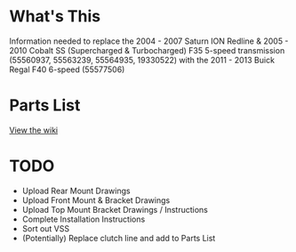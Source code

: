 # What's This
Information needed to replace the 2004 - 2007 Saturn ION Redline & 2005 - 2010 Cobalt SS (Supercharged & Turbocharged) F35 5-speed transmission (55560937, 55563239, 55564935, 19330522) with the 2011 - 2013 Buick Regal F40 6-speed (55577506)

# Parts List
[View the wiki](https://github.com/bgeorgeiii/redline-f40/wiki/Parts-List)

# TODO
* Upload Rear Mount Drawings
* Upload Front Mount & Bracket Drawings
* Upload Top Mount Bracket Drawings / Instructions
* Complete Installation Instructions
* Sort out VSS
* (Potentially) Replace clutch line and add to Parts List
